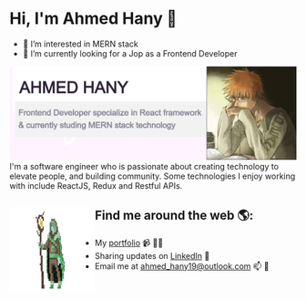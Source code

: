 # Hi, I'm Ahmed Hany 👋
- 👀 I’m interested in MERN stack
- 🌱 I’m currently looking for a Jop as a Frontend Developer 

<img src="https://raw.githubusercontent.com/AhmedHany22/AhmedHany22/master/GitHub-profile.png" alt="banner that says Ahmed Hany - Frontend Developer specialize in React framework & currently studing MERN stack technology">
I'm a software engineer who is passionate about creating technology to elevate people, and building community. Some technologies I enjoy working with include ReactJS, Redux and Restful APIs.


## Find me around the web 🌎: <img align="left" width="150" height="150" src="https://github.com/AhmedHany22/AhmedHany22/blob/main/druid.gif">
- My <a href="https://portfolio-ahmedhany22.vercel.app">portfolio</a> 📹 ✍🏾
- Sharing updates on <a href="https://www.linkedin.com/in/ahmed-hany-ali/">LinkedIn</a> 💼
- Email me at ahmed_hany19@outlook.com  📫 🏓
